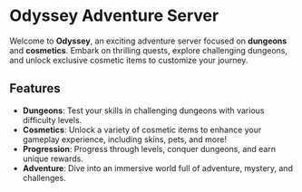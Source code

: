 # Odyssey Adventure Server

Welcome to **Odyssey**, an exciting adventure server focused on **dungeons** and **cosmetics**. Embark on thrilling quests, explore challenging dungeons, and unlock exclusive cosmetic items to customize your journey.

## Features
- **Dungeons**: Test your skills in challenging dungeons with various difficulty levels.
- **Cosmetics**: Unlock a variety of cosmetic items to enhance your gameplay experience, including skins, pets, and more!
- **Progression**: Progress through levels, conquer dungeons, and earn unique rewards.
- **Adventure**: Dive into an immersive world full of adventure, mystery, and challenges.

